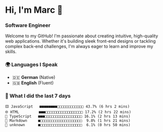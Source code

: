 # Hi, I'm Marc 👋 
### Software Engineer

Welcome to my GitHub! I'm passionate about creating intuitive, high-quality web applications. Whether it's building sleek front-end designs or tackling complex back-end challenges, I'm always eager to learn and improve my skills.  

### 🌍 Languages I Speak  
- 🇩🇪 **German** (Native)  
- 🇬🇧 **English** (Fluent)

### 🤯 What I did the last 7 days

```
🟨 JavaScript   ■■■■■■■■□□□□□□□□□□□□ 43.7% (6 hrs 2 mins)
🌐 HTML         ■■■□□□□□□□□□□□□□□□□□ 17.2% (2 hrs 22 mins)
🔷 TypeScript   ■■■□□□□□□□□□□□□□□□□□ 16.1% (2 hrs 13 mins)
📝 Markdown     ■□□□□□□□□□□□□□□□□□□□  9.8% (1 hrs 21 mins)
📄 unknown      ■□□□□□□□□□□□□□□□□□□□  6.1% (0 hrs 50 mins)
```